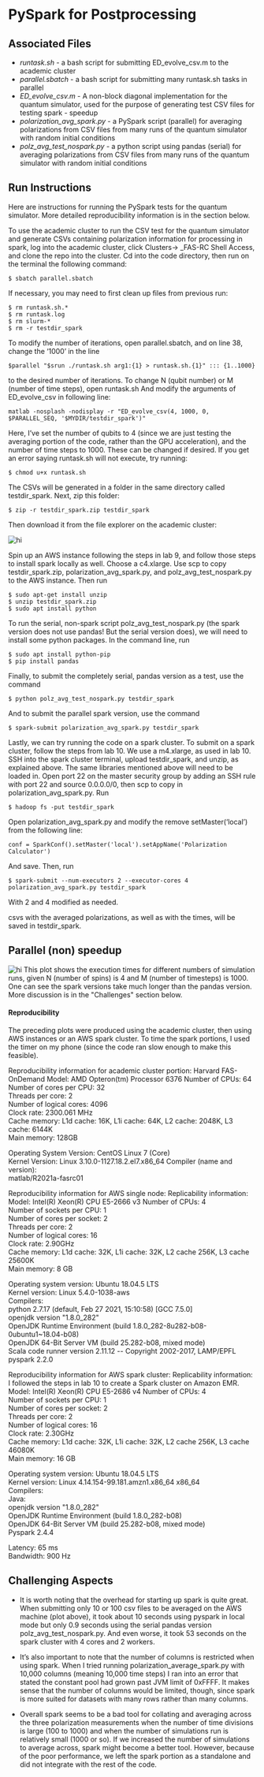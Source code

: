 # PySpark for Postprocessing

## Associated Files
- *runtask.sh* - a bash script for submitting ED_evolve_csv.m to the academic cluster
- *parallel.sbatch* - a bash script for submitting many runtask.sh tasks in parallel
- *ED_evolve_csv.m* - A non-block diagonal implementation for the quantum simulator, used for the purpose of generating test CSV files for testing spark - speedup
- *polarization_avg_spark.py* - a PySpark script (parallel) for averaging polarizations from CSV files from many runs of the quantum simulator with random initial conditions 
- *polz_avg_test_nospark.py* - a python script using pandas (serial) for averaging polarizations from CSV files from many runs of the quantum simulator with random initial conditions 

## Run Instructions

Here are instructions for running the PySpark tests for the quantum simulator. More detailed reproducibility information is in the section below. 

To use the academic cluster to run the CSV test for the quantum simulator and generate CSVs containing polarization information for processing in spark, log into the academic cluster, click Clusters-> _FAS-RC Shell Access, and clone the repo into the cluster. Cd into the code directory, then run on the terminal the following command:
```
$ sbatch parallel.sbatch
```
If necessary, you may need to first clean up files from previous run:
```
$ rm runtask.sh.*
$ rm runtask.log
$ rm slurm-*
$ rm -r testdir_spark
```
To modify the number of iterations, open parallel.sbatch, and on line 38, change the ‘1000’ in the line 
```
$parallel "$srun ./runtask.sh arg1:{1} > runtask.sh.{1}" ::: {1..1000}
```
to the desired number of iterations. 
To change N (qubit number) or M (number of time steps), open runtask.sh
And modify the arguments of ED_evolve_csv in following line:
```
matlab -nosplash -nodisplay -r "ED_evolve_csv(4, 1000, 0, $PARALLEL_SEQ, '$MYDIR/testdir_spark')"
```
Here, I’ve set the number of qubits to 4 (since we are just testing the averaging portion of the code, rather than the GPU acceleration), and the number of time steps to 1000. These can be changed if desired. If you get an error saying runtask.sh will not execute, try running:
```
$ chmod u+x runtask.sh
```

The CSVs will be generated in a folder in the same directory called testdir_spark. Next, zip this folder:
```
$ zip -r testdir_spark.zip testdir_spark
```
Then download it from the file explorer on the academic cluster: 

<img src="figs/fileexplorer_oncluster.png" alt="hi" class="inline"/>

Spin up an AWS instance following the steps in lab 9, and follow those steps to install spark locally as well. Choose a c4.xlarge. Use scp to copy testdir_spark.zip, polarization_avg_spark.py, and polz_avg_test_nospark.py to the AWS instance. Then run
```
$ sudo apt-get install unzip
$ unzip testdir_spark.zip
$ sudo apt install python
```

To run the serial, non-spark script polz_avg_test_nospark.py (the spark version does not use pandas! But the serial version does), we will need to install some python packages. In the command line, run
```
$ sudo apt install python-pip
$ pip install pandas

```

Finally, to submit the completely serial, pandas version as a test, use the command
```
$ python polz_avg_test_nospark.py testdir_spark
```
And to submit the parallel spark version, use the command
```
$ spark-submit polarization_avg_spark.py testdir_spark
```


Lastly, we can try running the code on a spark cluster. To submit on a spark cluster, follow the steps from lab 10. We use a m4.xlarge, as used in lab 10. SSH into the spark cluster terminal, upload testdir_spark, and unzip, as explained above. The same libraries mentioned above will need to be loaded in. Open port 22 on the master security group by adding an SSH rule with port 22 and source 0.0.0.0/0, then scp to copy in polarization_avg_spark.py. 
Run
```
$ hadoop fs -put testdir_spark
```

Open polarization_avg_spark.py and modify the remove setMaster(‘local’) from the following line:
```
conf = SparkConf().setMaster('local').setAppName('Polarization Calculator')
```
And save. 
Then, run
```
$ spark-submit --num-executors 2 --executor-cores 4 polarization_avg_spark.py testdir_spark
```
With 2 and 4 modified as needed.  

csvs with the averaged polarizations, as well as with the times, will be saved in testdir_spark. 

## Parallel (non) speedup
<img src="figs/spark_timing.png" alt="hi" class="inline"/>
This plot shows the execution times for different numbers of simulation runs, given N (number of spins) is 4 and M (number of timesteps) is 1000. One can see the spark versions take much longer than the pandas version. More discussion is in the "Challenges" section below. 

#### Reproducibility 

The preceding plots were produced using the academic cluster, then using AWS instances or an AWS spark cluster. To time the spark portions, I used the timer on my phone (since the code ran slow enough to make this feasible). 


Reproducibility information for academic cluster portion: 
Harvard FAS-OnDemand
Model: AMD Opteron(tm) Processor 6376 
Number of CPUs: 64  
Number of cores per CPU: 32  
Threads per core: 2  
Number of logical cores: 4096  
Clock rate: 2300.061 MHz  
Cache memory: L1d cache: 16K, L1i cache: 64K, L2 cache: 2048K, L3 cache: 6144K   
Main memory: 128GB  

Operating System Version: CentOS Linux 7 (Core)   
Kernel Version: Linux 3.10.0-1127.18.2.el7.x86_64 
Compiler (name and version):   
matlab/R2021a-fasrc01


Reproducibility information for AWS single node:
Replicability information:
Model: Intel(R) Xeon(R) CPU E5-2666 v3
Number of CPUs: 4  
Number of sockets per CPU: 1  
Number of cores per socket: 2  
Threads per core: 2  
Number of logical cores: 16  
Clock rate: 2.90GHz  
Cache memory: L1d cache: 32K, L1i cache: 32K, L2 cache 256K, L3 cache 25600K  
Main memory: 8 GB  

Operating system version: Ubuntu 18.04.5 LTS  
Kernel version: Linux 5.4.0-1038-aws  
Compilers:  
python 2.7.17 (default, Feb 27 2021, 15:10:58) [GCC 7.5.0]  
openjdk version "1.8.0_282"  
OpenJDK Runtime Environment (build 1.8.0_282-8u282-b08-0ubuntu1~18.04-b08)  
OpenJDK 64-Bit Server VM (build 25.282-b08, mixed mode)  
Scala code runner version 2.11.12 -- Copyright 2002-2017, LAMP/EPFL  
pyspark 2.2.0  


Reproducibility information for AWS spark cluster:
Replicability information:
I followed the steps in lab 10 to create a Spark cluster on Amazon EMR.  
Model: Intel(R) Xeon(R) CPU E5-2686 v4
Number of CPUs: 4  
Number of sockets per CPU: 1  
Number of cores per socket: 2  
Threads per core: 2  
Number of logical cores: 16  
Clock rate: 2.30GHz  
Cache memory: L1d cache: 32K, L1i cache: 32K, L2 cache 256K, L3 cache 46080K   
Main memory: 16 GB   

Operating system version: Ubuntu 18.04.5 LTS   
Kernel version: Linux 4.14.154-99.181.amzn1.x86_64 x86_64  
Compilers:  
Java:  
openjdk version "1.8.0_282"  
OpenJDK Runtime Environment (build 1.8.0_282-b08)  
OpenJDK 64-Bit Server VM (build 25.282-b08, mixed mode)  
Pyspark 2.4.4  

Latency:  65 ms  
Bandwidth:  900 Hz  


## Challenging Aspects

- It is worth noting that the overhead for starting up spark is quite great. When submitting only 10 or 100 csv files to be averaged on the AWS machine (plot above), it took about 10 seconds using pyspark in local mode but only 0.9 seconds using the serial pandas version polz_avg_test_nospark.py. And even worse, it took 53 seconds on the spark cluster with 4 cores and 2 workers. 

- It’s also important to note that the number of columns is restricted when using spark. When I tried running polarization_average_spark.py with 10,000 columns (meaning 10,000 time steps) I ran into an error that stated the constant pool had grown past JVM limit of 0xFFFF. It makes sense that the number of columns would be limited, though, since spark is more suited for datasets with many rows rather than many columns. 

- Overall spark seems to be a bad tool for collating and averaging across the three polarization measurements when the number of time divisions is large (100 to 1000) and when the number of simulations run is relatively small (1000 or so). If we increased the number of simulations to average across, spark might become a better tool. However, because of the poor performance, we left the spark portion as a standalone and did not integrate with the rest of the code.


